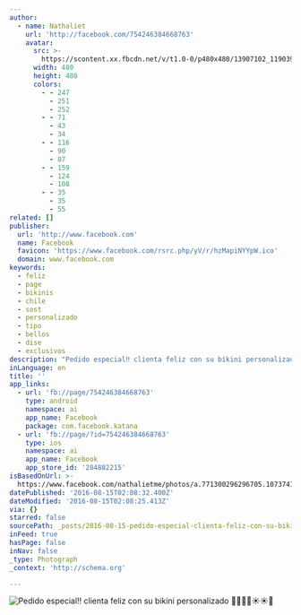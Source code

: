 ```yaml
---
author:
  - name: Nathaliet
    url: 'http://facebook.com/754246384668763'
    avatar:
      src: >-
        https://scontent.xx.fbcdn.net/v/t1.0-0/p480x480/13907102_1190398124386918_8181599954493516228_n.jpg?oh=98395456bf2c1d9b8b59278ca2201c2c&oe=58527C01
      width: 480
      height: 480
      colors:
        - - 247
          - 251
          - 252
        - - 71
          - 43
          - 34
        - - 116
          - 90
          - 87
        - - 159
          - 124
          - 108
        - - 35
          - 35
          - 55
related: []
publisher:
  url: 'http://www.facebook.com'
  name: Facebook
  favicon: 'https://www.facebook.com/rsrc.php/yV/r/hzMapiNYYpW.ico'
  domain: www.facebook.com
keywords:
  - feliz
  - page
  - bikinis
  - chile
  - sost
  - personalizado
  - tipo
  - bellos
  - dise
  - exclusivos
description: "Pedido especial‼️ clienta feliz con su bikini personalizado \uD83C\uDF0A\uD83C\uDF0A\uD83C\uDF00\uD83C\uDF00☀️☀️\uD83C\uDF08"
inLanguage: en
title: ''
app_links:
  - url: 'fb://page/754246384668763'
    type: android
    namespace: ai
    app_name: Facebook
    package: com.facebook.katana
  - url: 'fb://page/?id=754246384668763'
    type: ios
    namespace: ai
    app_name: Facebook
    app_store_id: '284882215'
isBasedOnUrl: >-
  https://www.facebook.com/nathalietme/photos/a.771300296296705.1073741830.754246384668763/972055722887827/?type=3&theater
datePublished: '2016-08-15T02:08:32.400Z'
dateModified: '2016-08-15T02:08:25.413Z'
via: {}
starred: false
sourcePath: _posts/2016-08-15-pedido-especial-clienta-feliz-con-su-bikini-personalizado.md
inFeed: true
hasPage: false
inNav: false
_type: Photograph
_context: 'http://schema.org'

---
```

![Pedido especial‼️ clienta feliz con su bikini personalizado ☀️☀️](https://scontent.xx.fbcdn.net/v/t1.0-9/s720x720/12112138_972055722887827_6411204107432174523_n.jpg?oh=4100140e9d00e8e3ea12dd2a8b0eb431&oe=585A143C)